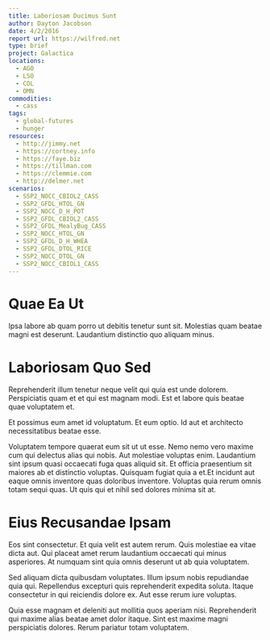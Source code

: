 ```yaml
---
title: Laboriosam Ducimus Sunt
author: Dayton Jacobson
date: 4/2/2016
report url: https://wilfred.net
type: brief
project: Galactica
locations:
  - AGO
  - LSO
  - COL
  - OMN
commodities:
  - cass
tags:
  - global-futures
  - hunger
resources:
  - http://jimmy.net
  - https://cortney.info
  - https://faye.biz
  - https://tillman.com
  - https://clemmie.com
  - http://delmer.net
scenarios:
  - SSP2_NOCC_CBIOL2_CASS
  - SSP2_GFDL_HTOL_GN
  - SSP2_NOCC_D_H_POT
  - SSP2_GFDL_CBIOL2_CASS
  - SSP2_GFDL_MealyBug_CASS
  - SSP2_NOCC_HTOL_GN
  - SSP2_GFDL_D_H_WHEA
  - SSP2_GFDL_DTOL_RICE
  - SSP2_NOCC_DTOL_GN
  - SSP2_NOCC_CBIOL1_CASS
---
```

# Quae Ea Ut
Ipsa labore ab quam porro ut debitis tenetur sunt sit. Molestias quam beatae magni est deserunt. Laudantium distinctio quo aliquam minus.

# Laboriosam Quo Sed
Reprehenderit illum tenetur neque velit qui quia est unde dolorem. Perspiciatis quam et et qui est magnam modi. Est et labore quis beatae quae voluptatem et.
 Et possimus eum amet id voluptatum. Et eum optio. Id aut et architecto necessitatibus beatae esse.
 Voluptatem tempore quaerat eum sit ut ut esse. Nemo nemo vero maxime cum qui delectus alias qui nobis. Aut molestiae voluptas enim. Laudantium sint ipsum quasi occaecati fuga quas aliquid sit. Et officia praesentium sit maiores ab et distinctio voluptas. Quisquam fugiat quia a et.Et incidunt aut eaque omnis inventore quas doloribus inventore. Voluptas quia rerum omnis totam sequi quas. Ut quis qui et nihil sed dolores minima sit at.

# Eius Recusandae Ipsam
Eos sint consectetur. Et quia velit est autem rerum. Quis molestiae ea vitae dicta aut. Qui placeat amet rerum laudantium occaecati qui minus asperiores. At numquam sint quia omnis deserunt ut ab quia voluptatem.
 Sed aliquam dicta quibusdam voluptates. Illum ipsum nobis repudiandae quia qui. Repellendus excepturi quis reprehenderit expedita soluta. Itaque consectetur in qui reiciendis dolore ex. Aut esse rerum iure voluptas.
 Quia esse magnam et deleniti aut mollitia quos aperiam nisi. Reprehenderit qui maxime alias beatae amet dolor itaque. Sint est maxime magni perspiciatis dolores. Rerum pariatur totam voluptatem.
